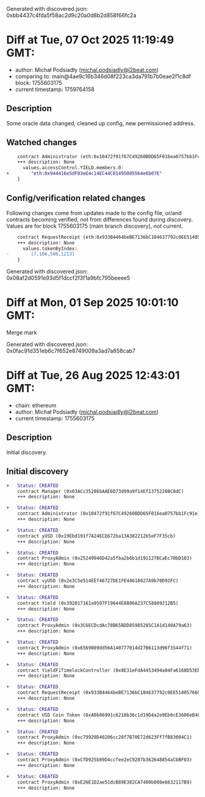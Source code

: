 Generated with discovered.json: 0xbb4437c4fda5f58ac2d9c20a0d8b2d858f66fc2a

# Diff at Tue, 07 Oct 2025 11:19:49 GMT:

- author: Michał Podsiadły (<michal.podsiadly@l2beat.com>)
- comparing to: main@4ae9c16b346d08f223ca3da791b7b0eae2f1c8df block: 1755603175
- current timestamp: 1759764158

## Description

Some oracle data changed, cleaned up config, new permissioned address.

## Watched changes

```diff
    contract Administrator (eth:0x10472f91f67C49260BDD65F016ea0757bb1Fc91e) {
    +++ description: None
      values.accessControl.YIELD.members.0:
+        "eth:0x944416e5dF03eE4c14EC44C01495005564e6b07E"
    }
```

## Config/verification related changes

Following changes come from updates made to the config file,
or/and contracts becoming verified, not from differences found during
discovery. Values are for block 1755603175 (main branch discovery), not current.

```diff
    contract RequestReceipt (eth:0x933B4464beBE7136bC184637792c0EE514057660) {
    +++ description: None
      values.tokenByIndex:
-        [7,106,586,1213]
    }
```

Generated with discovered.json: 0x08af2d0591e93d5f1dccf2f3f1a9bfc795beeee5

# Diff at Mon, 01 Sep 2025 10:01:10 GMT:

Merge mark

Generated with discovered.json: 0x0fac91d351eb6c7f652e8749009a3ad7a858cab7

# Diff at Tue, 26 Aug 2025 12:43:01 GMT:

- chain: ethereum
- author: Michał Podsiadły (<michal.podsiadly@l2beat.com>)
- current timestamp: 1755603175

## Description

Initial discovery.

## Initial discovery

```diff
+   Status: CREATED
    contract Manager (0x03ACc35286bAAE6D73d99a9f14Ef13752208C8dC)
    +++ description: None
```

```diff
+   Status: CREATED
    contract Administrator (0x10472f91f67C49260BDD65F016ea0757bb1Fc91e)
    +++ description: None
```

```diff
+   Status: CREATED
    contract yUSD (0x19Ebd191f7A24ECE672ba13A302212b5eF7F35cb)
    +++ description: None
```

```diff
+   Status: CREATED
    contract ProxyAdmin (0x25249946D42a5fba2b6b1d191127BCaEc70bD103)
    +++ description: None
```

```diff
+   Status: CREATED
    contract vyUSD (0x2e3C5e514EEf46727DE1FE44618027A9b70D92FC)
    +++ description: None
```

```diff
+   Status: CREATED
    contract Yield (0x392017161a9507F19644E8886A237C58809212B5)
    +++ description: None
```

```diff
+   Status: CREATED
    contract ProxyAdmin (0x3C6ECDcdAc78B65BDD85985285C1A1d140A79a63)
    +++ description: None
```

```diff
+   Status: CREATED
    contract ProxyAdmin (0x6569089dd56A140777014d27B6113d96f3544f71)
    +++ description: None
```

```diff
+   Status: CREATED
    contract YieldFiTimelockController (0x8E31eFdA4453494a84Fa6168D53Eb1418c0b4aC4)
    +++ description: None
```

```diff
+   Status: CREATED
    contract RequestReceipt (0x933B4464beBE7136bC184637792c0EE514057660)
    +++ description: None
```

```diff
+   Status: CREATED
    contract USD Coin Token (0xA0b86991c6218b36c1d19D4a2e9Eb0cE3606eB48)
    +++ description: None
```

```diff
+   Status: CREATED
    contract ProxyAdmin (0xc79920D40206cc28f7B70E72d623Ff7fB83004C1)
    +++ description: None
```

```diff
+   Status: CREATED
    contract ProxyAdmin (0xCfD925b89D4ccfee2eC9287b362648854aCbBF03)
    +++ description: None
```

```diff
+   Status: CREATED
    contract ProxyAdmin (0xE26E1D2ae51dcB89E382CA7400b080e6632117B9)
    +++ description: None
```

